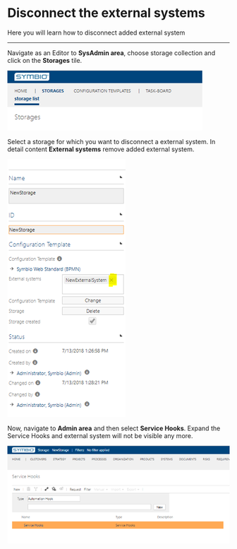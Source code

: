 # Disconnect the external systems

Here you will learn how to disconnect added external system

---

Navigate as an Editor to **SysAdmin area**, choose storage collection and click on the **Storages** tile.

![Navigate to storages](./media/NavigateToStorages.PNG "Navigate to storages")

Select a storage for which you want to disconnect a external system. In detail content **External systems** remove added external system.

![Remove external system](./media/RemoveExternalSystem.PNG "Remove external system")

Now, navigate to **Admin area** and then select **Service Hooks**.
Expand the Service Hooks and external system will not be visible any more.

![Removed external system](./media/RemovedExternalSystem.PNG "Removed external system")